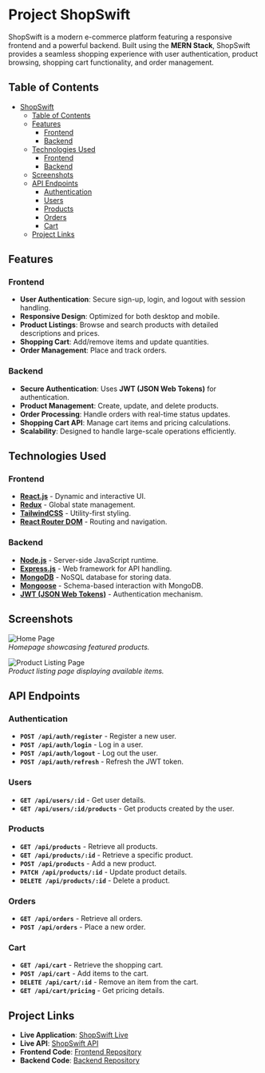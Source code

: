 # Project ShopSwift

ShopSwift is a modern e-commerce platform featuring a responsive frontend and a powerful backend. Built using the **MERN Stack**, ShopSwift provides a seamless shopping experience with user authentication, product browsing, shopping cart functionality, and order management.

## Table of Contents

- [ShopSwift](#shopswift)
  - [Table of Contents](#table-of-contents)
  - [Features](#features)
    - [Frontend](#frontend)
    - [Backend](#backend)
  - [Technologies Used](#technologies-used)
    - [Frontend](#frontend-1)
    - [Backend](#backend-1)
  - [Screenshots](#screenshots)
  - [API Endpoints](#api-endpoints)
    - [Authentication](#authentication)
    - [Users](#users)
    - [Products](#products)
    - [Orders](#orders)
    - [Cart](#cart)
  - [Project Links](#project-links)

## Features

### Frontend

- **User Authentication**: Secure sign-up, login, and logout with session handling.
- **Responsive Design**: Optimized for both desktop and mobile.
- **Product Listings**: Browse and search products with detailed descriptions and prices.
- **Shopping Cart**: Add/remove items and update quantities.
- **Order Management**: Place and track orders.

### Backend

- **Secure Authentication**: Uses **JWT (JSON Web Tokens)** for authentication.
- **Product Management**: Create, update, and delete products.
- **Order Processing**: Handle orders with real-time status updates.
- **Shopping Cart API**: Manage cart items and pricing calculations.
- **Scalability**: Designed to handle large-scale operations efficiently.

## Technologies Used

### Frontend

- **[React.js](https://reactjs.org/)** - Dynamic and interactive UI.
- **[Redux](https://redux.js.org/)** - Global state management.
- **[TailwindCSS](https://tailwindcss.com/)** - Utility-first styling.
- **[React Router DOM](https://reactrouter.com/)** - Routing and navigation.

### Backend

- **[Node.js](https://nodejs.org/)** - Server-side JavaScript runtime.
- **[Express.js](https://expressjs.com/)** - Web framework for API handling.
- **[MongoDB](https://www.mongodb.com/)** - NoSQL database for storing data.
- **[Mongoose](https://mongoosejs.com/)** - Schema-based interaction with MongoDB.
- **[JWT (JSON Web Tokens)](https://jwt.io/)** - Authentication mechanism.

## Screenshots

![Home Page](./screenshots/home.png)  
_Homepage showcasing featured products._

![Product Listing Page](./screenshots/products.png)  
_Product listing page displaying available items._

## API Endpoints

### Authentication

- **`POST /api/auth/register`** - Register a new user.
- **`POST /api/auth/login`** - Log in a user.
- **`POST /api/auth/logout`** - Log out the user.
- **`POST /api/auth/refresh`** - Refresh the JWT token.

### Users

- **`GET /api/users/:id`** - Get user details.
- **`GET /api/users/:id/products`** - Get products created by the user.

### Products

- **`GET /api/products`** - Retrieve all products.
- **`GET /api/products/:id`** - Retrieve a specific product.
- **`POST /api/products`** - Add a new product.
- **`PATCH /api/products/:id`** - Update product details.
- **`DELETE /api/products/:id`** - Delete a product.

### Orders

- **`GET /api/orders`** - Retrieve all orders.
- **`POST /api/orders`** - Place a new order.

### Cart

- **`GET /api/cart`** - Retrieve the shopping cart.
- **`POST /api/cart`** - Add items to the cart.
- **`DELETE /api/cart/:id`** - Remove an item from the cart.
- **`GET /api/cart/pricing`** - Get pricing details.

## Project Links

- **Live Application**: [ShopSwift Live](https://projectshopswift.netlify.app/)
- **Live API**: [ShopSwift API](https://shopswift-a9hj.onrender.com)
- **Frontend Code**: [Frontend Repository](https://github.com/sam4web/shopswift/tree/main/frontend)
- **Backend Code**: [Backend Repository](https://github.com/sam4web/shopswift/tree/main/backend)
